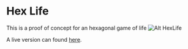 Hex Life
========
This is a proof of concept for an hexagonal game of life
![Alt HexLife](http://i.imgur.com/JN7ZGzo.png)

A live version can found [here](http://dl.dropbox.com/u/1007985/HexLife/index.html).
